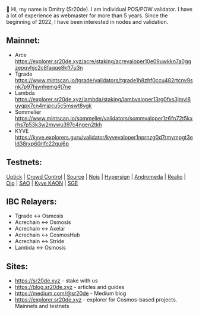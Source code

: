 👋 Hi, my name is Dmitry (Sr20de). I am individual POS/POW validator. I have a lot of experience as webmaster for more than 5 years.
Since the beginning of 2022, I have been interested in nodes and validation.

## Mainnet:
- Arce https://explorer.sr20de.xyz/acre/staking/acrevaloper10e09uwkkn7a0ggzepqvhjc2c8faqqe8kft7u3n
- Tgrade https://www.mintscan.io/tgrade/validators/tgrade1h8zhf0ccu482rtcnv9snk7p97hjynhemg4t7ne
- Lambda https://explorer.sr20de.xyz/lambda/staking/lambvaloper13rg0fxs3jmvl8uyqpx7cn4mjpcu5c5mswt8ygk
- Sommelier https://www.mintscan.io/sommelier/validators/sommvaloper1z6fn72t5kxrhs7p53k3w2mywu397c4ngen2tkh
- KYVE https://kyve.explorers.guru/validator/kyvevaloper1nprnzg0d7rmympgt3eld38rxp60rlfc22guj6p

## Testnets:

[Uptick](https://uptick.explorers.guru/validator/uptickvaloper1eddj4c9uh2l76llatzdtvmpdcq07lqdne6ufc0) | [Crowd Control](https://explorers.acloud.pp.ua/cardchian-testnet/staking/ccvaloper1c4smhzxtlzarjgrnueetdcjm3kjq3kx47l35tv) | [Source](https://explorer.stavr.tech/source/staking/sourcevaloper1dkuv0w6sv0at60e7m0cs0zl2ghxqsvts659rfu) | [Nois](https://explorer.bccnodes.com/nois/staking/noisvaloper1xt47alla8xrwy4e2r4gv0uey4q9uf2j8a0jghl) | [Hypersign](https://explorer.stavr.tech/hypersign/staking/hidvaloper1hnt3rm7n6renu2ygphy94ru8sngq0n8ndtcnmr) | [Andromeda](https://explorer.stavr.tech/andromeda/staking/andrvaloper1yml3z46fq3lm9x6w4natz8t0u0wcqp7u75ycka) | [Realio](https://explorer.stavr.tech/realio/staking/realiovaloper17luxsq3nypp29ak3wemlj9np3u2h2ux82zh2w5) | [Ojo](https://ojo.explorers.guru/validator/ojovaloper16tmrcnuv9e9gm6454rzcdfkc9pjs60djtev708) | [SAO](https://testnet.sao.network/sao-testnet1/staking/saovaloper1k5xys8pla7aacd4z43jax7wnf03zkrjjz82evk) | [Kyve KAON](https://explorer.nodestake.top/kyve-testnet/staking/kyvevaloper1kud7arkc2u6kjnjtmlcp2l4yyxat0uu4v3jn7d) | [SGE](https://blockexplorer.testnet.sgenetwork.io/sge-network/staking/sgevaloper1z72tc6tq83v20hnvnt95q5rr6k67dw7r5mfk84)


## IBC Relayers:
- Tgrade <-> Osmosis
- Acrechain <-> Osmosis
- Acrechain <-> Axelar
- Acrechain <-> CosmosHub
- Acrechain <-> Stride
- Lambda <-> Osmosis

## Sites:
- https://sr20de.xyz - stake with us
- https://blog.sr20de.xyz - articles and guides
- https://medium.com/@sr20de - Medium blog
- https://explorer.sr20de.xyz - explorer for Cosmos-based projects. Mainnets and testnets



<!---
Sr20dem/Sr20dem is a ✨ special ✨ repository because its `README.md` (this file) appears on your GitHub profile.
You can click the Preview link to take a look at your changes.
--->

